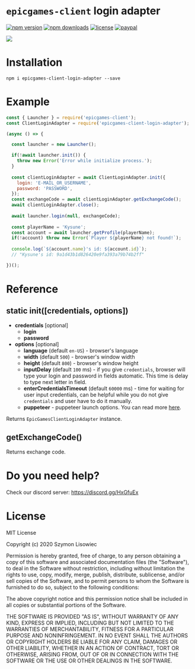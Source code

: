 # `epicgames-client` login adapter
[![npm version](https://img.shields.io/npm/v/epicgames-client-login-adapter.svg)](https://npmjs.com/package/epicgames-client-login-adapter)
[![npm downloads](https://img.shields.io/npm/dm/epicgames-client-login-adapter.svg)](https://npmjs.com/package/epicgames-client-login-adapter)
[![license](https://img.shields.io/npm/l/epicgames-client-login-adapter.svg)](https://github.com/SzymonLisowiec/node-epicgames-client-login-adapter/blob/master/LICENSE.MD)
[![paypal](https://img.shields.io/badge/paypal-donate-orange.svg)](https://www.paypal.com/cgi-bin/webscr?cmd=_donations&business=szymonlisowiec%40gmail.com&currency_code=USD&source=url)

![](https://github.com/SzymonLisowiec/node-epicgames-client-login-adapter/blob/master/assets/screenshot.png?raw=true)
# Installation
```
npm i epicgames-client-login-adapter --save
```

# Example
```javascript
const { Launcher } = require('epicgames-client');
const ClientLoginAdapter = require('epicgames-client-login-adapter');

(async () => {

  const launcher = new Launcher();

  if(!await launcher.init()) {
    throw new Error('Error while initialize process.');
  }
  
  const clientLoginAdapter = await ClientLoginAdapter.init({
    login: 'E-MAIL_OR_USERNAME',
    password: 'PASSWORD',
  });
  const exchangeCode = await clientLoginAdapter.getExchangeCode();
  await clientLoginAdapter.close();
  
  await launcher.login(null, exchangeCode);
  
  const playerName = 'Kysune';
  const account = await launcher.getProfile(playerName);
  if(!account) throw new Error(`Player ${playerName} not found!`);
	
  console.log(`${account.name}'s id: ${account.id}`);
  // "Kysune's id: 9a1d43b1d826420e9fa393a79b74b2ff"

})();
```

# Reference

## static init([credentials, options])
- **credentials** [optional]
  - **login**
  - **password**
- **options** [optional]
  - **language** (default `en-US`) - browser's language
  - **width** (default `500`) - browser's window width
  - **height** (default `800`) - browser's window height
  - **inputDelay** (default `100` ms) - if you give `credentials`, browser will type your login and password in fields automatic. This time is delay to type next letter in field.
  - **enterCredentialsTimeout** (default `60000` ms) - time for waiting for user input credentials, can be helpful while you do not give `credentials` and user have to do it manually.
  - **puppeteer** - puppeteer launch options. You can read more [here](https://pptr.dev/#?product=Puppeteer&version=v2.1.1&show=api-puppeteerlaunchoptions).

Returns `EpicGamesClientLoginAdapter` instance.

## getExchangeCode()
Returns exchange code.

# Do you need help?
Check our discord server: https://discord.gg/HxGfuEx

# License
MIT License

Copyright (c) 2020 Szymon Lisowiec

Permission is hereby granted, free of charge, to any person obtaining a copy
of this software and associated documentation files (the "Software"), to deal
in the Software without restriction, including without limitation the rights
to use, copy, modify, merge, publish, distribute, sublicense, and/or sell
copies of the Software, and to permit persons to whom the Software is
furnished to do so, subject to the following conditions:

The above copyright notice and this permission notice shall be included in all
copies or substantial portions of the Software.

THE SOFTWARE IS PROVIDED "AS IS", WITHOUT WARRANTY OF ANY KIND, EXPRESS OR
IMPLIED, INCLUDING BUT NOT LIMITED TO THE WARRANTIES OF MERCHANTABILITY,
FITNESS FOR A PARTICULAR PURPOSE AND NONINFRINGEMENT. IN NO EVENT SHALL THE
AUTHORS OR COPYRIGHT HOLDERS BE LIABLE FOR ANY CLAIM, DAMAGES OR OTHER
LIABILITY, WHETHER IN AN ACTION OF CONTRACT, TORT OR OTHERWISE, ARISING FROM,
OUT OF OR IN CONNECTION WITH THE SOFTWARE OR THE USE OR OTHER DEALINGS IN THE
SOFTWARE.
